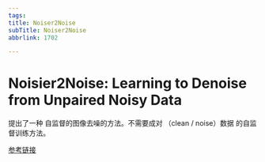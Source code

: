 ```yaml
---
tags:
title: Noiser2Noise
subTitle: Noiser2Noise
abbrlink: 1702

---
```

# Noisier2Noise: Learning to Denoise from Unpaired Noisy Data

提出了一种 自监督的图像去噪的方法。不需要成对 （clean / noise）数据 的自监督训练方法。

<!--more-->

[参考链接](https://blog.csdn.net/weixin_51352656/article/details/114457828)

